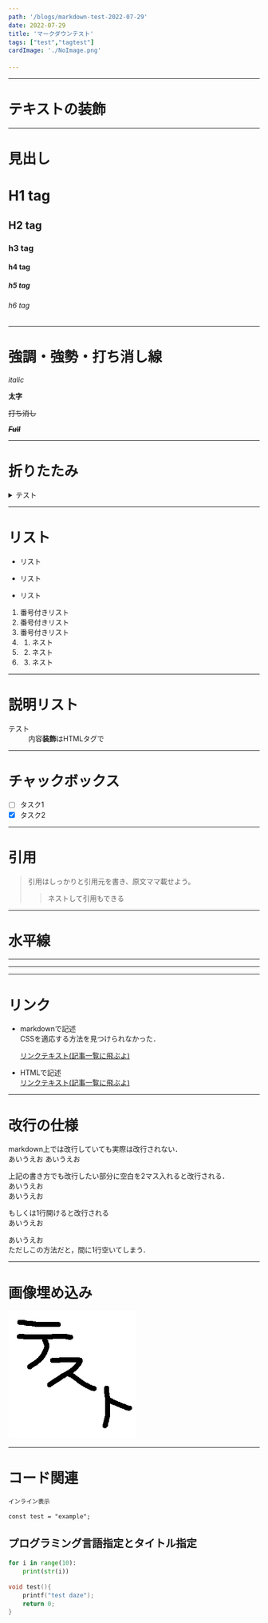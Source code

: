 ```yaml
---
path: '/blogs/markdown-test-2022-07-29'
date: 2022-07-29
title: 'マークダウンテスト'
tags: ["test","tagtest"]
cardImage: './NoImage.png'

---
```

***
# テキストの装飾
***
# 見出し
# H1 tag
## H2 tag
### h3 tag
#### h4 tag
##### h5 tag
###### h6 tag
***
# 強調・強勢・打ち消し線

_italic_

__太字__ 

~~打ち消し~~

_**~~Full~~**_

***
# 折りたたみ

<details><summary>テスト</summary>

みちゃいやーん
</details>

***
# リスト

* リスト
+ リスト
- リスト

1. 番号付きリスト
2. 番号付きリスト
3. 番号付きリスト
4. 1. ネスト
4. 2. ネスト
4. 3. ネスト

***
# 説明リスト

<dl>
    <dt>テスト</dt>
    <dd>内容<strong>装飾</strong>はHTMLタグで</dd>
</dl>

***
# チャックボックス

- [ ] タスク1
- [x] タスク2
***
# 引用
> 引用はしっかりと引用元を書き、原文ママ載せよう。
>> ネストして引用もできる


***
# 水平線
* * *
***

***
# リンク
* markdownで記述  
    CSSを適応する方法を見つけられなかった．

    [リンクテキスト(記事一覧に飛ぶよ)](/blogs "マウスホバー")  
* HTMLで記述  
    <a href="/blogs" class="link" title="マウスホバー" >リンクテキスト(記事一覧に飛ぶよ)</a>


***
# 改行の仕様

markdown上では改行していても実際は改行されない．  
あいうえお
あいうえお  

上記の書き方でも改行したい部分に空白を2マス入れると改行される．  
あいうえお  
あいうえお  

もしくは1行開けると改行される  
あいうえお

あいうえお  
ただしこの方法だと，間に1行空いてしまう．


***

# 画像埋め込み
![ALT](./test.png "マウスホバー")

***
# コード関連
`インライン表示`

```
const test = "example";
```
## プログラミング言語指定とタイトル指定
```python:title=test.py
for i in range(10):
    print(str(i))
```

```c{2}:title=test.c
void test(){
    printf("test daze");
    return 0;
}
```